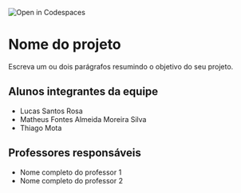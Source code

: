 ![Open in Codespaces](https://classroom.github.com/assets/open-in-codespaces-abfff4d4e15f9e1bd8274d9a39a0befe03a0632bb0f153d0ec72ff541cedbe34.svg)
# Nome do projeto
Escreva um ou dois parágrafos resumindo o objetivo do seu projeto.

## Alunos integrantes da equipe

* Lucas Santos Rosa
* Matheus Fontes Almeida Moreira Silva
* Thiago Mota

## Professores responsáveis

* Nome completo do professor 1
* Nome completo do professor 2

